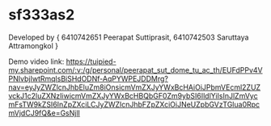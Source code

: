 # sf333as2
Developed by {
  6410742651  Peerapat  Suttiprasit,
  6410742503  Saruttaya  Attramongkol
}

Demo video link: https://tuipied-my.sharepoint.com/:v:/g/personal/peerapat_sut_dome_tu_ac_th/EUFdPPv4VPNIvbjIwtRmqlsBiSHdODNf-AqPYWPEJDDMrg?nav=eyJyZWZlcnJhbEluZm8iOnsicmVmZXJyYWxBcHAiOiJPbmVEcml2ZUZvckJ1c2luZXNzIiwicmVmZXJyYWxBcHBQbGF0Zm9ybSI6IldlYiIsInJlZmVycmFsTW9kZSI6InZpZXciLCJyZWZlcnJhbFZpZXciOiJNeUZpbGVzTGlua0RpcmVjdCJ9fQ&e=GsNjlI
